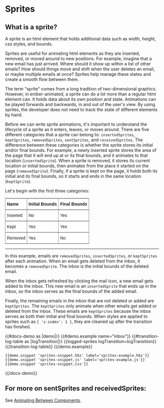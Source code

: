 # Sprites

## What is a sprite?

A sprite is an html element that holds additional data such as width, height, css styles, and bounds.

Sprites are useful for animating html elements as they are inserted, removed, or moved around to new positions. For example, imagine that a new email has just arrived. Where should it show up within a list of other emails? How should things move and shift when the user deletes an email, or maybe multiple emails at once? Sprites help manage these states and create a smooth flow between them.

The term "sprite" comes from a long tradition of two-dimensional graphics. However, in ember-animated, a sprite can do a lot more than a regular html element can. It holds data about its own position and state. Animations can be played forwards and backwards, in and out of the user's view. By using sprites, the developer does not need to track the state of different elements by hand.

Before we can write sprite animations, it's important to understand the lifecycle of a sprite as it enters, leaves, or moves around. There are five different categories that a sprite can belong to: `insertedSprites`, `keptSprites`, `removedSprites`, `sentSprites`, and `receivedSprites`. The difference between these categories is whether the sprite stores its initial and/or final bounds. For example, a newly inserted sprite stores the area of the page that it will end up at or its final bounds, and it animates to that location (`insertedSprite`). When a sprite is removed, it stores its current location or initial bounds, then animates from the place it started on the page (`removedSprite`). Finally, if a sprite is kept on the page, it holds both its initial and its final bounds, so it starts and ends in the same location (`keptSprite`). 

Let's begin with the first three categories:


<style type="text/css">
.tg  {border-collapse:collapse;border-spacing:0;}
.tg td{font-family:Arial, sans-serif;font-size:14px;padding:10px 5px;border-style:solid;border-width:1px;overflow:hidden;word-break:normal;border-color:black;}
.tg th{font-family:Arial, sans-serif;font-size:14px;font-weight:normal;padding:10px 5px;border-style:solid;border-width:1px;overflow:hidden;word-break:normal;border-color:black;}
.tg .tg-eh2d{background-color:#ffffff;border-color:inherit;vertical-align:top}
.tg .tg-47u2{font-weight:bold;background-color:#ffffff;border-color:inherit;vertical-align:top;text-align:left}
.tg .tg-7g6k{font-weight:bold;background-color:#ffffff;border-color:inherit;text-align:center;vertical-align:top}
</style>
<table class="tg">
  <tr>
    <th class="tg-47u2">Name</th>
    <th class="tg-7g6k">Initial Bounds</th>
    <th class="tg-47u2">Final Bounds</th>
  </tr>
  <tr>
    <td class="tg-eh2d">Inserted</td>
    <td class="tg-eh2d">No</td>
    <td class="tg-eh2d">Yes</td>
  </tr>
  <tr>
    <td class="tg-eh2d">Kept</td>
    <td class="tg-eh2d">Yes</td>
    <td class="tg-eh2d">Yes</td>
  </tr>
  <tr>
    <td class="tg-eh2d">Removed</td>
    <td class="tg-eh2d">Yes</td>
    <td class="tg-eh2d">No</td>
  </tr>
</table>

***************



In this example, emails are `removedSprites`, `insertedSprites`, or `keptSprites` after each animation. When an email gets deleted from the inbox, it becomes a `removedSprite`. The inbox is the initial bounds of the deleted email. 

When the inbox gets refreshed by clicking the mail icon, a new email gets added to the inbox. This new email is an `insertedSprite` that ends up in the inbox, so the inbox serves as the final bounds of the added email.

Finally, the remaining emails in the inbox that are not deleted or added are `keptSprites`. The `keptSprites` only animate when other emails get added or deleted from the inbox. These emails are `keptSprites` because the inbox serves as both their initial and final bounds. When styles are applied to sprites such as `{ 'z-index': 1 }`, they are cleaned up after the transition has finished. 


{{#docs-demo as |demo|}}
    {{#demo.example name="inbox"}}
       {{#transition-log-table as |logTransition|}}
        {{logged-sprites logTransition=logTransition}}      
      {{/transition-log-table}}
    {{/demo.example}}

    {{demo.snippet 'sprites-snippet.hbs' label='sprites-example.hbs'}}
    {{demo.snippet 'sprites-snippet.js' label='sprites-example.js'}}
    {{demo.snippet 'sprites-snippet.css'}}
{{/docs-demo}}




## For more on sentSprites and receivedSprites:
See [Animating Between Components](../docs/between).
